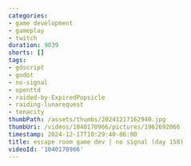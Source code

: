 ```yaml
---
categories:
- game development
- gameplay
- twitch
duration: 9039
shorts: []
tags:
- gdscript
- godot
- no-signal
- openttd
- raided-by-ExpiredPopsicle
- raiding-lunarequest
- tenacity
thumbPath: /assets/thumbs/20241217162940.jpg
thumbUri: /videos/1040170966/pictures/1962692066
timestamp: 2024-12-17T10:29:40-06:00
title: escape room game dev | no signal (day 158)
videoId: '1040170966'
---
```

